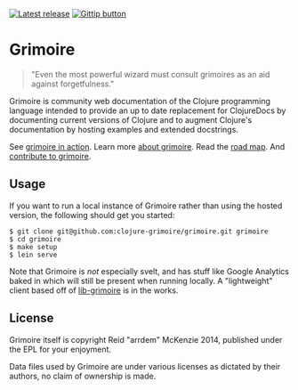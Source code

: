 [![Latest release](http://img.shields.io/github/tag/clojure-grimoire/grimoire.svg)](http://grimoire.arrdem.com/)
[![Gittip button](http://img.shields.io/gittip/arrdem.svg)](https://www.gittip.com/arrdem/ "Support this project")

Grimoire
=================

> "Even the most powerful wizard must consult grimoires as an aid against forgetfulness."

Grimoire is community web documentation of the Clojure programming
language intended to provide an up to date replacement for ClojureDocs
by documenting current versions of Clojure and to augment Clojure's
documentation by hosting examples and extended docstrings.

See [grimoire in action](http://conj.io).
Learn more [about grimoire](http://conj.io/about).
Read the [road map](http://www.arrdem.com/2014/07/12/of_mages_and_grimoires/).
And [contribute to grimoire](http://conj.io/contributing).

## Usage

If you want to run a local instance of Grimoire rather than using the
hosted version, the following should get you started:

```
$ git clone git@github.com:clojure-grimoire/grimoire.git grimoire
$ cd grimoire
$ make setup
$ lein serve
```

Note that Grimoire is _not_ especially svelt, and has stuff like
Google Analytics baked in which will still be present when running
locally. A "lightweight" client based off of
[lib-grimoire](https://github.com/clojure-grimoire/lib-grimoire) is in
the works.

## License

Grimoire itself is copyright Reid "arrdem" McKenzie 2014, published
under the EPL for your enjoyment.

Data files used by Grimoire are under various licenses as dictated by
their authors, no claim of ownership is made.

